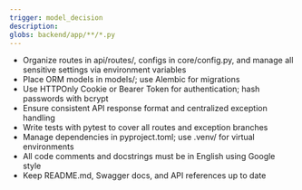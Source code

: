 ```yaml
---
trigger: model_decision
description: 
globs: backend/app/**/*.py
---
```

- Organize routes in api/routes/, configs in core/config.py, and manage all sensitive settings via environment variables
- Place ORM models in models/; use Alembic for migrations
- Use HTTPOnly Cookie or Bearer Token for authentication; hash passwords with bcrypt
- Ensure consistent API response format and centralized exception handling
- Write tests with pytest to cover all routes and exception branches
- Manage dependencies in pyproject.toml; use .venv/ for virtual environments
- All code comments and docstrings must be in English using Google style
- Keep README.md, Swagger docs, and API references up to date
